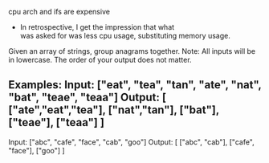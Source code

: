 cpu arch and ifs are expensive
- In retrospective, I get the impression that what \
  was asked for was less cpu usage, substituting memory usage.
  







Given an array of strings, group anagrams together.
Note:
All inputs will be in lowercase.
The order of your output does not matter.

Examples:
Input: ["eat", "tea", "tan", "ate", "nat", "bat", "teae", "teaa"]
Output:
[
["ate","eat","tea"],
["nat","tan"],
["bat"],
["teae"],
["teaa"]
]
---
Input: ["abc", "cafe", "face", "cab",  "goo"]
Output:
[
["abc", "cab"],
["cafe", "face"],
["goo"]
]